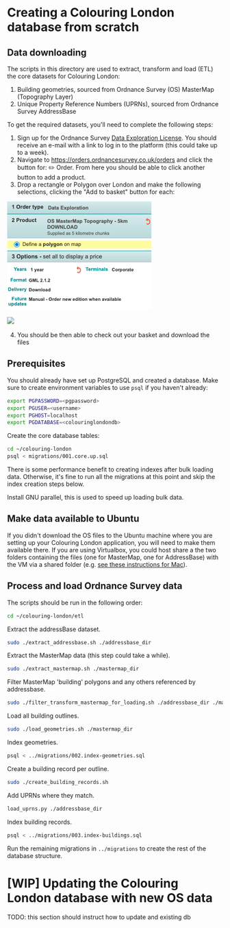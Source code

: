 # Creating a Colouring London database from scratch

## Data downloading

The scripts in this directory are used to extract, transform and load (ETL) the core datasets
for Colouring London:

1. Building geometries, sourced from Ordnance Survey (OS) MasterMap (Topography Layer)
1. Unique Property Reference Numbers (UPRNs), sourced from Ordnance Survey AddressBase

To get the required datasets, you'll need to complete the following steps:

1. Sign up for the Ordnance Survey [Data Exploration License](https://www.ordnancesurvey.co.uk/business-government/licensing-agreements/data-exploration-sign-up). You should receive an e-mail with a link to log in to the platform (this could take  up to a week).
2. Navigate to https://orders.ordnancesurvey.co.uk/orders and click the button for: ✏️ Order. From here you should be able to click another button to add a product.
3. Drop a rectangle or Polygon over London and make the following selections, clicking the "Add to basket" button for each:

![](screenshot/MasterMap.png)
<p></p>

![](screenshot/AddressBase.png)

4. You should be then able to check out your basket and download the files

## Prerequisites

You should already have set up PostgreSQL and created a database. Make sure to create environment variables to use `psql` if you haven't already:

```bash
export PGPASSWORD=<pgpassword>
export PGUSER=<username>
export PGHOST=localhost
export PGDATABASE=<colouringlondondb>
```

Create the core database tables:

```bash
cd ~/colouring-london
psql < migrations/001.core.up.sql
```

There is some performance benefit to creating indexes after bulk loading data.
Otherwise, it's fine to run all the migrations at this point and skip the index
creation steps below.

Install GNU parallel, this is used to speed up loading bulk data.

## Make data available to Ubuntu

If you didn't download the OS files to the Ubuntu machine where you are setting up your Colouring London application, you will need to make them available there. If you are using Virtualbox, you could host share a the two folders containing the files (one for MasterMap, one for AddressBase) with the VM via a shared folder (e.g. [see these instructions for Mac](https://medium.com/macoclock/share-folder-between-macos-and-ubuntu-4ce84fb5c1ad)).

## Process and load Ordnance Survey data

The scripts should be run in the following order:

```bash
cd ~/colouring-london/etl
```

Extract the addressBase dataset.

```bash
sudo ./extract_addressbase.sh ./addressbase_dir
```

Extract the MasterMap data (this step could take a while).

```bash
sudo ./extract_mastermap.sh ./mastermap_dir
```

Filter MasterMap 'building' polygons and any others referenced by addressbase.

```bash
sudo ./filter_transform_mastermap_for_loading.sh ./addressbase_dir ./mastermap_dir
```

Load all building outlines.

```bash
sudo ./load_geometries.sh ./mastermap_dir
```

Index geometries.

```bash
psql < ../migrations/002.index-geometries.sql
```

Create a building record per outline.

```bash
sudo ./create_building_records.sh
```

Add UPRNs where they match.

<!-- TODO: python install -->

```bash
load_uprns.py ./addressbase_dir
````

Index building records.

```bash
psql < ../migrations/003.index-buildings.sql
```

Run the remaining migrations in `../migrations` to create the rest of the database structure.

<!-- ```bash

``` -->

# [WIP] Updating the Colouring London database with new OS data

TODO: this section should instruct how to update and existing db